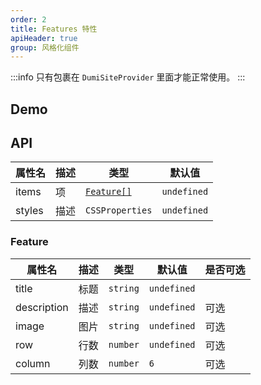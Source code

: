 ```yaml
---
order: 2
title: Features 特性
apiHeader: true
group: 风格化组件
---
```


:::info
只有包裹在 `DumiSiteProvider` 里面才能正常使用。
:::

## Demo

<code src="./demos/Features"></code>

## API

| 属性名 | 描述 | 类型                    | 默认值      |
| ------ | ---- | ----------------------- | ----------- |
| items  | 项   | [`Feature[]`](#feature) | `undefined` |
| styles | 描述 | `CSSProperties`         | `undefined` |

### Feature

| 属性名      | 描述 | 类型     | 默认值      | 是否可选 |
| ----------- | ---- | -------- | ----------- | -------- |
| title       | 标题 | `string` | `undefined` |          |
| description | 描述 | `string` | `undefined` | 可选     |
| image       | 图片 | `string` | `undefined` | 可选     |
| row         | 行数 | `number` | `undefined` | 可选     |
| column      | 列数 | `number` | `6`         | 可选     |
